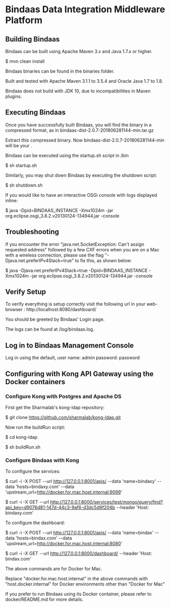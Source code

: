 # Bindaas Data Integration Middleware Platform

## Building Bindaas

Bindaas can be built using Apache Maven 3.x and Java 1.7.x or higher.

 $ mvn clean install

Bindaas binaries can be found in the binaries folder.

Built and tested with Apache Maven 3.1.1 to 3.5.4 and Oracle Java 1.7 to 1.8.

Bindaas does not build with JDK 10, due to incompatibilities in Maven plugins.


## Executing Bindaas

Once you have successfully built Bindaas, you will find the binary in a compressed format, as in
bindaas-dist-2.0.7-201806281144-min.tar.gz


Extract this compressed binary. Now bindaas-dist-2.0.7-201806281144-min will be your <BINDAAS-BINARY-HOME>.

Bindaas can be executed using the startup.sh script in
<BINDAAS-BINARY-HOME>/bin

$ sh startup.sh

Similarly, you may shut down Bindaas by executing the shutdown script:

$ sh shutdown.sh

If you would like to have an interactive OSGi console with logs displayed inline:

$ java -Dpid=BINDAAS_INSTANCE -Xmx1024m -jar org.eclipse.osgi_3.8.2.v20130124-134944.jar -console


## Troubleshooting

If you encounter the error "java.net.SocketException: Can't assign requested address" followed by a few
CXF errors when you are on a Mac with a wireless connection, please use the flag "-Djava.net.preferIPv4Stack=true" to fix this,
as shown below:

$ java -Djava.net.preferIPv4Stack=true -Dpid=BINDAAS_INSTANCE -Xmx1024m -jar org.eclipse.osgi_3.8.2.v20130124-134944.jar -console


## Verify Setup

To verify everything is setup correctly visit the following url in your web-browser :
http://localhost:8080/dashboard/

You should be greeted by Bindaas' Login page.

The logs can be found at <BINDAAS-BINARY-HOME>/log/bindaas.log.


## Log in to Bindaas Management Console

Log in using the default,
user name: admin
password: password



## Configuring with Kong API Gateway using the Docker containers

### Configure Kong with Postgres and Apache DS

First get the Sharmalab's kong-ldap repository:

$ git clone https://github.com/sharmalab/kong-ldap.git

Now run the buildRun script:

$ cd kong-ldap

$ sh buildRun.sh


### Configure Bindaas with Kong
To configure the services:

$ curl -i -X POST   --url http://127.0.0.1:8001/apis/   --data 'name=bindaxy'   --data 'hosts=bindaxy.com'  --data 'upstream_url=http://docker.for.mac.host.internal:9099'

$ curl -i -X GET   --url http://127.0.0.1:8000/services/test/mongo/query/find?api_key=d9076d81-147d-44c3-9af6-d3dc5d9f204b   --header 'Host: bindaxy.com'


To configure the dashboard:

$ curl -i -X POST   --url http://127.0.0.1:8001/apis/   --data 'name=bindax'   --data 'hosts=bindax.com'  --data 'upstream_url=http://docker.for.mac.host.internal:8080'

$ curl -i -X GET   --url http://127.0.0.1:8000/dashboard/   --header 'Host: bindax.com'


The above commands are for Docker for Mac.

Replace "docker.for.mac.host.internal" in the above commands with "host.docker.internal" for Docker environments other than "Docker for Mac"


If you prefer to run Bindaas using its Docker container, please refer to docker/README.md for more details.
